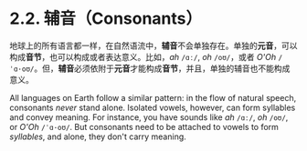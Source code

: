 # 2.2. 辅音（Consonants）

地球上的所有语言都一样，在自然语流中，**辅音**不会单独存在。单独的**元音**，可以构成**音节**，也可以构成或者表达意义。比如，*ah* `/ɑː/`, *oh* `/oʊ/`，或者 *O'Oh* `/ˈɑ·oʊ/`。但，**辅音**必须依附于**元音**才能构成**音节**，并且，单独的辅音也不能构成意义。

All languages on Earth follow a similar pattern: in the flow of natural speech, consonants *never* stand alone. Isolated vowels, however, can form syllables and convey meaning. For instance, you have sounds like *ah* `/ɑː/`, *oh* `/oʊ/`, or *O'Oh* `/ˈɑ·oʊ/`. But consonants need to be attached to vowels to form *syllables*, and alone, they don't carry meaning.
